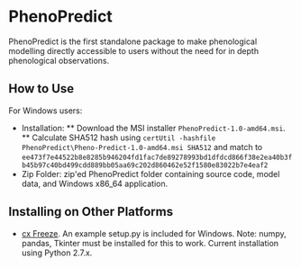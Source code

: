 # PhenoPredict

PhenoPredict is the first standalone package to make phenological modelling directly accessible to users without the need for in depth phenological observations.

## How to Use

For Windows users: 
* Installation: 
** Download the MSI installer ```PhenoPredict-1.0-amd64.msi```.
** Calculate SHA512 hash using ```certUtil -hashfile PhenoPredict\Pheno-Predict-1.0-amd64.msi SHA512``` and match to 
```ee473f7e44522b8e8285b946204fd1fac7de89278993bd1dfdcd866f38e2ea40b3fb45b97c40bd499cdd889bb05aa69c202d860462e52f1580e83022b7e4eaf2```
* Zip Folder: zip'ed PhenoPredict folder containing source code, model data, and Windows x86_64 application.

## Installing on Other Platforms

* [cx Freeze](https://anthony-tuininga.github.io/cx_Freeze/). An example setup.py is included for Windows. Note: numpy, pandas, Tkinter must be installed for this to work. Current installation using Python 2.7.x.
